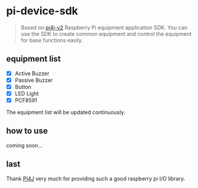 # pi-device-sdk
> Based on [pi4j-v2](https://github.com/Pi4J/pi4j-v2) Raspberry Pi equipment application SDK.
> You can use the SDK to create common equipment and control the equipment for base functions easily.
## equipment list
- [x] Active Buzzer
- [x] Passive Buzzer
- [x] Button
- [x] LED Light
- [x] PCF8591

The equipment list will be updated continuously.
## how to use
coming soon...
## last
Thank [PI4J](https://github.com/Pi4J) very much for providing such a good raspberry pi I/O library.